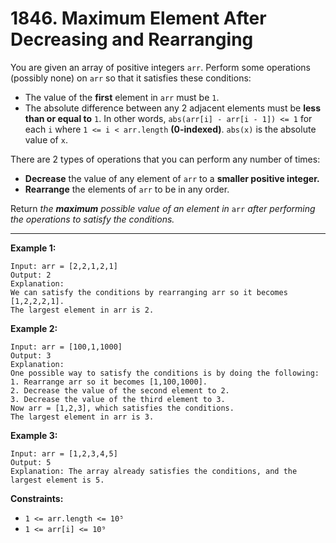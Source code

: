 # 1846. Maximum Element After Decreasing and Rearranging

You are given an array of positive integers `arr`. Perform some operations (possibly none) on `arr` so that it satisfies these conditions:

* The value of the **first** element in `arr` must be `1`.
* The absolute difference between any 2 adjacent elements must be **less than or equal to** `1`. In other words, `abs(arr[i] - arr[i - 1]) <= 1` for each `i` where `1 <= i < arr.length` **(0-indexed)**. `abs(x)` is the absolute value of `x`.

There are 2 types of operations that you can perform any number of times:

* **Decrease** the value of any element of `arr` to a **smaller positive integer.**
* **Rearrange** the elements of `arr` to be in any order.

Return *the **maximum** possible value of an element in* `arr` *after performing the operations to satisfy the conditions.*

 
---
**Example 1:**

```
Input: arr = [2,2,1,2,1]
Output: 2
Explanation: 
We can satisfy the conditions by rearranging arr so it becomes [1,2,2,2,1].
The largest element in arr is 2.
```

**Example 2:**

```
Input: arr = [100,1,1000]
Output: 3
Explanation: 
One possible way to satisfy the conditions is by doing the following:
1. Rearrange arr so it becomes [1,100,1000].
2. Decrease the value of the second element to 2.
3. Decrease the value of the third element to 3.
Now arr = [1,2,3], which satisfies the conditions.
The largest element in arr is 3.
```

**Example 3:**

```
Input: arr = [1,2,3,4,5]
Output: 5
Explanation: The array already satisfies the conditions, and the largest element is 5.
```

**Constraints:**

* `1 <= arr.length <= 10⁵`
* `1 <= arr[i] <= 10⁹`
